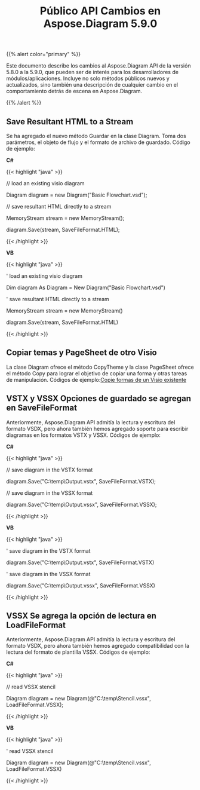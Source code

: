 ﻿---
title: Público API Cambios en Aspose.Diagram 5.9.0
type: docs
weight: 10
url: /es/net/public-api-changes-in-aspose-diagram-5-9-0/
---
{{% alert color="primary" %}} 

Este documento describe los cambios al Aspose.Diagram API de la versión 5.8.0 a la 5.9.0, que pueden ser de interés para los desarrolladores de módulos/aplicaciones. Incluye no solo métodos públicos nuevos y actualizados, sino también una descripción de cualquier cambio en el comportamiento detrás de escena en Aspose.Diagram.

{{% /alert %}} 
## **Save Resultant HTML to a Stream**
Se ha agregado el nuevo método Guardar en la clase Diagram. Toma dos parámetros, el objeto de flujo y el formato de archivo de guardado.
Código de ejemplo:

**C#**

{{< highlight "java" >}}

 // load an existing visio diagram

Diagram diagram = new Diagram("Basic Flowchart.vsd");

// save resultant HTML directly to a stream

MemoryStream stream = new MemoryStream();

diagram.Save(stream, SaveFileFormat.HTML);

{{< /highlight >}}

**VB**

{{< highlight "java" >}}

 ' load an existing visio diagram

Dim diagram As Diagram = New Diagram("Basic Flowchart.vsd")

' save resultant HTML directly to a stream

MemoryStream stream = new MemoryStream()

diagram.Save(stream, SaveFileFormat.HTML)

{{< /highlight >}}
## **Copiar temas y PageSheet de otro Visio**
La clase Diagram ofrece el método CopyTheme y la clase PageSheet ofrece el método Copy para lograr el objetivo de copiar una forma y otras tareas de manipulación.
 Códigos de ejemplo:[Copie formas de un Visio existente](/diagram/es/net/add-retrieve-copy-and-read-visio-shape-data/)
## **VSTX y VSSX Opciones de guardado se agregan en SaveFileFormat**
Anteriormente, Aspose.Diagram API admitía la lectura y escritura del formato VSDX, pero ahora también hemos agregado soporte para escribir diagramas en los formatos VSTX y VSSX. Códigos de ejemplo:

**C#**

{{< highlight "java" >}}

 // save diagram in the VSTX format

diagram.Save("C:\\temp\\Output.vstx", SaveFileFormat.VSTX);

// save diagram in the VSSX format

diagram.Save("C:\\temp\\Output.vssx", SaveFileFormat.VSSX);

{{< /highlight >}}

**VB**

{{< highlight "java" >}}

 ' save diagram in the VSTX format

diagram.Save("C:\\temp\\Output.vstx", SaveFileFormat.VSTX)

' save diagram in the VSSX format

diagram.Save("C:\\temp\\Output.vssx", SaveFileFormat.VSSX)

{{< /highlight >}}
## **VSSX Se agrega la opción de lectura en LoadFileFormat**
Anteriormente, Aspose.Diagram API admitía la lectura y escritura del formato VSDX, pero ahora también hemos agregado compatibilidad con la lectura del formato de plantilla VSSX. Códigos de ejemplo:

**C#**

{{< highlight "java" >}}

 // read VSSX stencil

Diagram diagram = new Diagram(@"C:\temp\Stencil.vssx", LoadFileFormat.VSSX);

{{< /highlight >}}

**VB**

{{< highlight "java" >}}

 ' read VSSX stencil

Diagram diagram = new Diagram(@"C:\temp\Stencil.vssx", LoadFileFormat.VSSX)

{{< /highlight >}}
